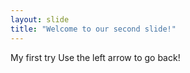 ```yaml
---
layout: slide
title: "Welcome to our second slide!"
---
```

My first try 
Use the left arrow to go back!
